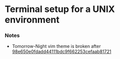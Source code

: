 # Terminal setup for a UNIX environment


### Notes

- Tomorrow-Night vim theme is broken after [98e650e0fdadd44111bdc9f662253cefaab81721](https://github.com/flazz/vim-colorschemes/commit/98e650e0fdadd44111bdc9f662253cefaab81721)

